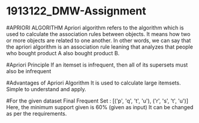 # 1913122_DMW-Assignment

#APRIORI ALGORITHM
Apriori algorithm refers to the algorithm which is used to calculate the association rules between objects. It means how two or more objects are related to one another. In other words, we can say that the apriori algorithm is an association rule leaning that analyzes that people who bought product A also bought product B.

#Apriori Principle
If an itemset is infrequent, then all of its supersets must also be infrequent

#Advantages of Apriori Algorithm
It is used to calculate large itemsets.
Simple to understand and apply.

#For the given dataset 
Final Frequent Set :
[('p', 'q', 't', 'u'), ('r', 's', 't', 'u')]
Here, the minimum support given is 60% (given as input) 
It can be changed as per the requirements.
